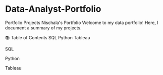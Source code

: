 # Data-Analyst-Portfolio
Portfolio Projects
Nischala's Portfolio
Welcome to my data portfolio! Here, I document a summary of my projects.

📚 Table of Contents
SQL
Python
Tableau

SQL

Python

Tableau
